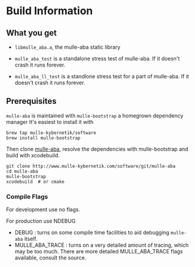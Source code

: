 # Build Information


## What you get
 
* `libmulle_aba.a`, the mulle-aba static library

* `mulle_aba_test` is a standalone stress test of mulle-aba. If it doesn't crash 
it runs forever.
* `mulle_aba_ll_test` is a standlone stress test for a part of mulle-aba. If it 
doesn't crash it runs forever.

## Prerequisites

`mulle-aba` is maintained with `mulle-bootstrap` a homegrown dependency manager
It's easiest to install it with 

```console
brew tap mulle-kybernetik/software
brew install mulle-bootstrap
```

Then clone [mulle-aba](http://www.mulle-kybernetik.com/software/git/mulle-aba),
resolve the dependencies with mulle-bootstrap and build with xcodebuild.

```console
git clone http://www.mulle-kybernetik.com/software/git/mulle-aba
cd mulle-aba
mulle-bootstrap
xcodebuild  # or cmake
```


### Compile Flags

For development use no flags.

For production use NDEBUG

* DEBUG : turns on some compile time facilities to aid debugging `mulle-aba` itself. 
* MULLE_ABA_TRACE : turns on a very detailed amount of tracing, which may be too much. There are more detailed MULLE_ABA_TRACE flags available, consult the source.



